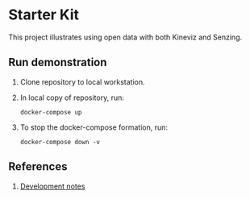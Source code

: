 # Starter Kit

This project illustrates using open data with both Kineviz and Senzing.

## Run demonstration

1. Clone repository to local workstation.
1. In local copy of repository, run:

    ```console
    docker-compose up
    ```

1. To stop the docker-compose formation, run:

    ```console
    docker-compose down -v
    ```

## References

1. [Development notes](docs)
